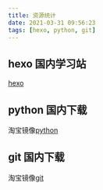 ```yaml
---
title: 资源统计
date: 2021-03-31 09:56:23
tags: [hexo, python, git]
---
```


## hexo 国内学习站
[hexo](https://hexo.io/zh-cn)
## python 国内下载
淘宝镜像[python](https://npm.taobao.org/mirrors/python/)

## git 国内下载
淘宝镜像[git](https://npm.taobao.org/mirrors/git-for-windows/)

